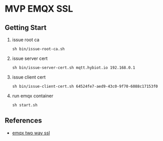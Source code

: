 # MVP EMQX SSL
## Getting Start
1. issue root ca
   ```
   sh bin/issue-root-ca.sh
   ```
2. issue server cert
   ```
   sh bin/issue-server-cert.sh mqtt.hybiot.io 192.168.0.1
   ```
3. issue client cert
   ```
   sh bin/issue-client-cert.sh 64524fe7-aed9-43c0-9f70-6088c17153f0
   ```
4. run emqx container
   ```
   sh start.sh
   ```
## References
* [emqx two way ssl](https://www.emqx.com/en/blog/enable-two-way-ssl-for-emqx)